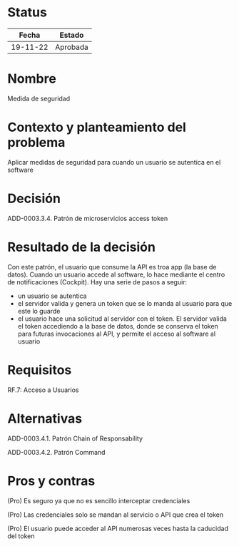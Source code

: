 # Status

| Fecha | Estado |
| --- | --- |
| 19-11-22 | Aprobada |

# Nombre

Medida de seguridad

# Contexto y planteamiento del problema

Aplicar medidas de seguridad para cuando un usuario se autentica en el software

# Decisión

ADD-0003.3.4. Patrón de microservicios access token

# Resultado de la decisión

Con este patrón, el usuario que consume la API es troa app (la base de datos). Cuando un usuario accede al software, lo hace mediante el centro de notificaciones (Cockpit).
Hay una serie de pasos a seguir:
- un usuario se autentica
- el servidor valida y genera un token que se lo manda al usuario para que este lo guarde
- el usuario hace una solicitud al servidor con el token. El servidor valida el token accediendo a la base de datos, donde se conserva el token para futuras invocaciones al API, y permite el acceso al software al usuario

# Requisitos

RF.7: Acceso a Usuarios

# Alternativas

ADD-0003.4.1. Patrón Chain of Responsability

ADD-0003.4.2. Patrón Command

# Pros y contras

(Pro) Es seguro ya que no es sencillo interceptar credenciales

(Pro) Las credenciales solo se mandan al servicio o API que crea el token

(Pro) El usuario puede acceder al API numerosas veces hasta la caducidad del token
